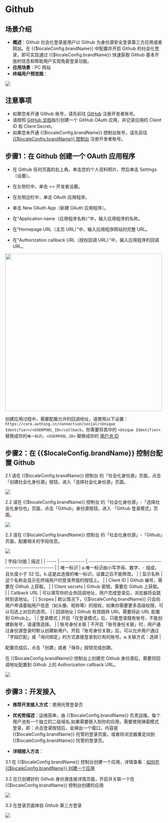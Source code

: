 # Github

<LastUpdated/>

## 场景介绍

- **概述**：Github 社会化登录是用户以 Github 为身份源安全登录第三方应用或者网站。在 {{$localeConfig.brandName}} 中配置并开启 Github 的社会化登录，即可实现通过 {{$localeConfig.brandName}} 快速获取 Github 基本开放的信息和帮助用户实现免密登录功能。
- **应用场景**：PC 网站
- **终端用户预览图**：

<img src="./images/github_1.png" >

## 注意事项

- 如果您未开通 Github 账号，请先前往 [GitHub](https://www.github.com) 注册开发者账号。
- 请按照 [GitHub 文档](https://docs.github.com/cn/developers/apps/building-oauth-apps/creating-an-oauth-app)指引创建一个 GitHub OAuth 应用，并记录应用的 Client ID 和 Client Secret。
- 如果您未开通 {{$localeConfig.brandName}} 控制台账号，请先前往 [{{$localeConfig.brandName}} 控制台](https://authing.cn/) 注册开发者账号。

## 步骤1：在 Github 创建一个 OAuth 应用程序

- 在 Github 任何页面的右上角，单击您的个人资料照片，然后单击 Settings（设置）。

- 在左侧栏中，单击 <> 开发者设置。

- 在左侧边栏中，单击 OAuth 应用程序。

- 单击 New OAuth App（新建 OAuth 应用程序）。

- 在“Application name（应用程序名称）”中，输入应用程序的名称。

- 在“Homepage URL（主页 URL）”中，输入应用程序网站的完整 URL。

- 在“Authorization callback URL（授权回调 URL）”中，输入应用程序的回调 URL。

<img src="./images/github_2.png" height="500">

创建应用过程中，需要配置允许的回调地址，请使用以下设置：`https://core.authing.cn/connection/social/<Unique Identifier>/<USERPOOL_ID>/callback`，你需要将其中的 `<Unique Identifier>` 替换成你的`唯一标识`，`<USERPOOL_ID>` 替换成你的 [用户池 ID](/guides/faqs/get-userpool-id-and-secret.md)


## 步骤2：在 {{$localeConfig.brandName}} 控制台配置 Github

2.1 请在 {{$localeConfig.brandName}}  控制台 的「社会化身份源」页面，点击「创建社会化身份源」按钮，进入「选择社会化身份源」页面。

<img src="./images/github_3.png" >

2.2 请在  {{$localeConfig.brandName}}  控制台 的「社会化身份源」-「选择社会化身份也」页面，点击「Github」身份源按钮，进入 「Github 登录模式」页面。

<img src="./images/github_4.png" >

2.3 请在  {{$localeConfig.brandName}}  控制台 的「社会化身份源」-「Github」页面，配置相关的字段信息。

<img src="./images/github_5.png" >


| 字段/功能    | 描述                                                         |
| ----- | ------------ | ------------------------------------------------------------ |
| 唯一标识     | a.唯一标识由小写字母、数字、- 组成，且长度小于 32 位。b.这是此连接的唯一标识，设置之后不能修改。 |
| 显示名称     | 这个名称会显示在终端用户的登录界面的按钮上。                 |
| Client ID      | Github 编号，需要在  Github 上获取。                  |
| Client secrets     |  Github 密钥，需要在 Github 上获取。                   |
| Callback URL     | 可以填写你的业务回调地址，用户完成登录后，浏览器将会跳转到该地址。 |
| Scopes     | 默认情况下，{{$localeConfig.brandName}} 只会向用户申请基础用户信息（如头像、昵称等）的授权，如果你需要更多高级权限，可以勾选上对应的选项。 |
| 回调地址     |  Github 有效跳转 URI。需要将此 URL 配置到  Github上。 |
| 登录模式     | 开启「仅登录模式」后，只能登录既有账号，不能创建新账号，请谨慎选择。 |
| 账号身份关联 | 不开启「账号身份关联」时，用户通过身份源登录时默认创建新用户。开启「账号身份关联」后，可以允许用户通过「字段匹配」或「询问绑定」的方式直接登录到已有的账号。a.关联方式：选择 |

配置完成后，点击「创建」或者「保存」按钮完成创建。

在 {{$localeConfig.brandName}} 控制台上创建完 Github 身份源后，需要将回调地址配置到 Github 上的 Authorization callback URL。

<img src="./images/github_6.png" >


## 步骤3：开发接入

- **推荐开发接入方式**：使用托管登录页

- **优劣势描述**：运维简单，由 {{$localeConfig.brandName}} 负责运维。每个用户池有一个独立的二级域名;如果需要嵌入到你的应用，需要使用弹窗模式登录，即：点击登录按钮后，会弹出一个窗口，内容是 {{$localeConfig.brandName}} 托管的登录页面，或者将浏览器重定向到 {{$localeConfig.brandName}} 托管的登录页。

- **详细接入方法**：

3.1 在 {{$localeConfig.brandName}} 控制台创建一个应用，详情查看：[如何在 {{$localeConfig.brandName}} 创建一个应用](https://docs.authing.cn/v2/guides/app/create-app.html)

3.2 在已创建好的 Github 身份源连接详情页面，开启并关联一个在 {{$localeConfig.brandName}} 控制台创建的应用

<img src="./images/github_7.png" >

3.3 在登录页面体验 Github 第三方登录

<img src="./images/github_8.png" >
